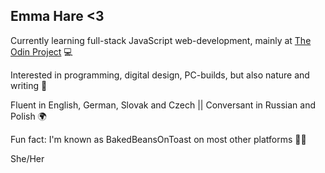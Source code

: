 ## Emma Hare <3

Currently learning full-stack JavaScript web-development, mainly at [The Odin Project](https://www.theodinproject.com/) 💻

Interested in programming, digital design, PC-builds, but also nature and writing 🌿

Fluent in English, German, Slovak and Czech || Conversant in Russian and Polish 🌍

Fun fact: I'm known as BakedBeansOnToast on most other platforms 🥫🍞

She/Her

